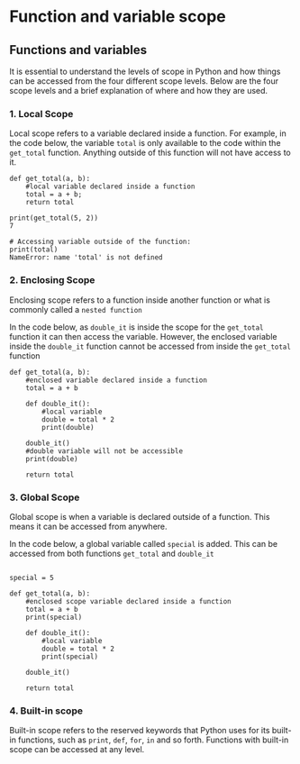 # Function and variable scope

## Functions and variables
It is essential to understand the levels of scope in Python and how things can be accessed from the four different scope levels. Below are the four scope levels and a brief explanation of where and how they are used.

### 1. Local Scope
Local scope refers to a variable declared inside a function. For example, in the code below, the variable `total` is only available to the code within the `get_total` function. Anything outside of this function will not have access to it.

```
def get_total(a, b):
    #local variable declared inside a function
    total = a + b;
    return total

print(get_total(5, 2))
7

# Accessing variable outside of the function:
print(total)
NameError: name 'total' is not defined
```

### 2. Enclosing Scope
Enclosing scope refers to a function inside another function or what is commonly called a `nested function`

In the code below, as `double_it` is inside the scope for the `get_total` function it can then access the variable. However, the enclosed variable inside the `double_it` function cannot be accessed from inside the `get_total` function

```
def get_total(a, b):
    #enclosed variable declared inside a function
    total = a + b

    def double_it():
        #local variable
        double = total * 2
        print(double)

    double_it()
    #double variable will not be accessible
    print(double)

    return total
```

### 3. Global Scope
Global scope is when a variable is declared outside of a function. This means it can be accessed from anywhere.

In the code below, a global variable called `special` is added. This can be accessed from both functions `get_total` and `double_it`

```

special = 5

def get_total(a, b):
    #enclosed scope variable declared inside a function
    total = a + b
    print(special)

    def double_it():
        #local variable
        double = total * 2
        print(special)

    double_it()

    return total
```

### 4. Built-in scope
Built-in scope refers to the reserved keywords that Python uses for its built-in functions, such as `print`, `def`, `for`, `in` and so forth. Functions with built-in scope can be accessed at any level.